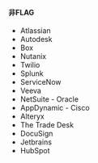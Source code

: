#### 非FLAG
* Atlassian
* Autodesk
* Box
* Nutanix
* Twilio
* Splunk
* ServiceNow
* Veeva
* NetSuite - Oracle
* AppDynamic - Cisco
* Alteryx
* The Trade Desk
* DocuSign
* Jetbrains
* HubSpot
